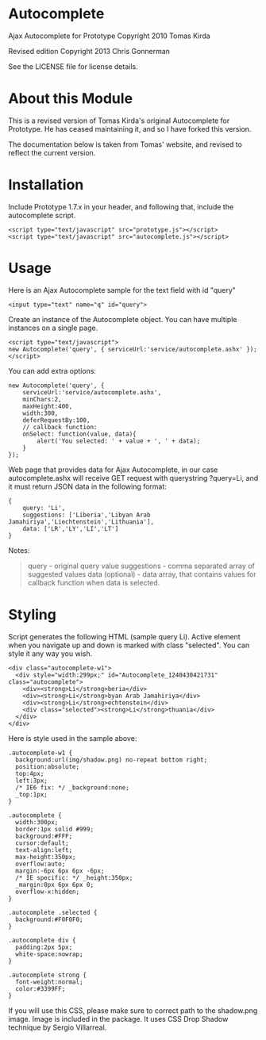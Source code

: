 Autocomplete
============

Ajax Autocomplete for Prototype
Copyright 2010 Tomas Kirda

Revised edition Copyright 2013 Chris Gonnerman

See the LICENSE file for license details.

About this Module
=================

This is a revised version of Tomas Kirda's original Autocomplete for Prototype.
He has ceased maintaining it, and so I have forked this version.

The documentation below is taken from Tomas' website, and revised to reflect
the current version.

Installation
============

Include Prototype 1.7.x in your header, and following that, include the
autocomplete script.

    <script type="text/javascript" src="prototype.js"></script>
    <script type="text/javascript" src="autocomplete.js"></script>

Usage
=====

Here is an Ajax Autocomplete sample for the text field with id "query"

    <input type="text" name="q" id="query">

Create an instance of the Autocomplete object. You can have multiple instances on a single page.

    <script type="text/javascript">
    new Autocomplete('query', { serviceUrl:'service/autocomplete.ashx' });
    </script>

You can add extra options:

    new Autocomplete('query', {
        serviceUrl:'service/autocomplete.ashx',
        minChars:2,
        maxHeight:400,
        width:300,
        deferRequestBy:100,
        // callback function:
        onSelect: function(value, data){
            alert('You selected: ' + value + ', ' + data);
        }
    });

Web page that provides data for Ajax Autocomplete, in our case
autocomplete.ashx will receive GET request with querystring ?query=Li, and it
must return JSON data in the following format:

    {
        query: 'Li',
        suggestions: ['Liberia','Libyan Arab Jamahiriya','Liechtenstein','Lithuania'],
        data: ['LR','LY','LI','LT']
    }

Notes:

> query - original query value
> suggestions - comma separated array of suggested values
> data (optional) - data array, that contains values for callback function when data is selected.

Styling
=======

Script generates the following HTML (sample query Li). Active element when you
navigate up and down is marked with class "selected". You can style it any way
you wish.

    <div class="autocomplete-w1">
      <div style="width:299px;" id="Autocomplete_1240430421731" class="autocomplete">
        <div><strong>Li</strong>beria</div>
        <div><strong>Li</strong>byan Arab Jamahiriya</div>
        <div><strong>Li</strong>echtenstein</div>
        <div class="selected"><strong>Li</strong>thuania</div>
      </div>
    </div>

Here is style used in the sample above:

    .autocomplete-w1 {
      background:url(img/shadow.png) no-repeat bottom right;
      position:absolute;
      top:4px;
      left:3px;
      /* IE6 fix: */ _background:none;
      _top:1px;
    }

    .autocomplete {
      width:300px;
      border:1px solid #999;
      background:#FFF;
      cursor:default;
      text-align:left;
      max-height:350px;
      overflow:auto;
      margin:-6px 6px 6px -6px;
      /* IE specific: */ _height:350px;
      _margin:0px 6px 6px 0;
      overflow-x:hidden;
    }

    .autocomplete .selected {
      background:#F0F0F0;
    }

    .autocomplete div {
      padding:2px 5px;
      white-space:nowrap;
    }

    .autocomplete strong {
      font-weight:normal;
      color:#3399FF;
    }

If you will use this CSS, please make sure to correct path to the shadow.png
image. Image is included in the package. It uses CSS Drop Shadow technique by
Sergio Villarreal.

